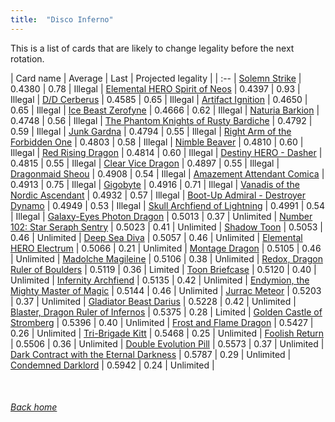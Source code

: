 ```yaml
---
title:  "Disco Inferno"
---
```


This is a list of cards that are likely to change legality before the next rotation.

| Card name | Average | Last | Projected legality |
| :-- |
[Solemn Strike](https://db.ygoprodeck.com/card/?search=Solemn%20Strike) | 0.4380 | 0.78 | Illegal |
[Elemental HERO Spirit of Neos](https://db.ygoprodeck.com/card/?search=Elemental%20HERO%20Spirit%20of%20Neos) | 0.4397 | 0.93 | Illegal |
[D/D Cerberus](https://db.ygoprodeck.com/card/?search=D/D%20Cerberus) | 0.4585 | 0.65 | Illegal |
[Artifact Ignition](https://db.ygoprodeck.com/card/?search=Artifact%20Ignition) | 0.4650 | 0.65 | Illegal |
[Ice Beast Zerofyne](https://db.ygoprodeck.com/card/?search=Ice%20Beast%20Zerofyne) | 0.4666 | 0.62 | Illegal |
[Naturia Barkion](https://db.ygoprodeck.com/card/?search=Naturia%20Barkion) | 0.4748 | 0.56 | Illegal |
[The Phantom Knights of Rusty Bardiche](https://db.ygoprodeck.com/card/?search=The%20Phantom%20Knights%20of%20Rusty%20Bardiche) | 0.4792 | 0.59 | Illegal |
[Junk Gardna](https://db.ygoprodeck.com/card/?search=Junk%20Gardna) | 0.4794 | 0.55 | Illegal |
[Right Arm of the Forbidden One](https://db.ygoprodeck.com/card/?search=Right%20Arm%20of%20the%20Forbidden%20One) | 0.4803 | 0.58 | Illegal |
[Nimble Beaver](https://db.ygoprodeck.com/card/?search=Nimble%20Beaver) | 0.4810 | 0.60 | Illegal |
[Red Rising Dragon](https://db.ygoprodeck.com/card/?search=Red%20Rising%20Dragon) | 0.4814 | 0.60 | Illegal |
[Destiny HERO - Dasher](https://db.ygoprodeck.com/card/?search=Destiny%20HERO%20-%20Dasher) | 0.4815 | 0.55 | Illegal |
[Clear Vice Dragon](https://db.ygoprodeck.com/card/?search=Clear%20Vice%20Dragon) | 0.4897 | 0.55 | Illegal |
[Dragonmaid Sheou](https://db.ygoprodeck.com/card/?search=Dragonmaid%20Sheou) | 0.4908 | 0.54 | Illegal |
[Amazement Attendant Comica](https://db.ygoprodeck.com/card/?search=Amazement%20Attendant%20Comica) | 0.4913 | 0.75 | Illegal |
[Gigobyte](https://db.ygoprodeck.com/card/?search=Gigobyte) | 0.4916 | 0.71 | Illegal |
[Vanadis of the Nordic Ascendant](https://db.ygoprodeck.com/card/?search=Vanadis%20of%20the%20Nordic%20Ascendant) | 0.4932 | 0.57 | Illegal |
[Boot-Up Admiral - Destroyer Dynamo](https://db.ygoprodeck.com/card/?search=Boot-Up%20Admiral%20-%20Destroyer%20Dynamo) | 0.4949 | 0.53 | Illegal |
[Skull Archfiend of Lightning](https://db.ygoprodeck.com/card/?search=Skull%20Archfiend%20of%20Lightning) | 0.4991 | 0.54 | Illegal |
[Galaxy-Eyes Photon Dragon](https://db.ygoprodeck.com/card/?search=Galaxy-Eyes%20Photon%20Dragon) | 0.5013 | 0.37 | Unlimited |
[Number 102: Star Seraph Sentry](https://db.ygoprodeck.com/card/?search=Number%20102:%20Star%20Seraph%20Sentry) | 0.5023 | 0.41 | Unlimited |
[Shadow Toon](https://db.ygoprodeck.com/card/?search=Shadow%20Toon) | 0.5053 | 0.46 | Unlimited |
[Deep Sea Diva](https://db.ygoprodeck.com/card/?search=Deep%20Sea%20Diva) | 0.5057 | 0.46 | Unlimited |
[Elemental HERO Electrum](https://db.ygoprodeck.com/card/?search=Elemental%20HERO%20Electrum) | 0.5066 | 0.21 | Unlimited |
[Montage Dragon](https://db.ygoprodeck.com/card/?search=Montage%20Dragon) | 0.5105 | 0.46 | Unlimited |
[Madolche Magileine](https://db.ygoprodeck.com/card/?search=Madolche%20Magileine) | 0.5106 | 0.38 | Unlimited |
[Redox, Dragon Ruler of Boulders](https://db.ygoprodeck.com/card/?search=Redox,%20Dragon%20Ruler%20of%20Boulders) | 0.5119 | 0.36 | Limited |
[Toon Briefcase](https://db.ygoprodeck.com/card/?search=Toon%20Briefcase) | 0.5120 | 0.40 | Unlimited |
[Infernity Archfiend](https://db.ygoprodeck.com/card/?search=Infernity%20Archfiend) | 0.5135 | 0.42 | Unlimited |
[Endymion, the Mighty Master of Magic](https://db.ygoprodeck.com/card/?search=Endymion,%20the%20Mighty%20Master%20of%20Magic) | 0.5144 | 0.46 | Unlimited |
[Jurrac Meteor](https://db.ygoprodeck.com/card/?search=Jurrac%20Meteor) | 0.5203 | 0.37 | Unlimited |
[Gladiator Beast Darius](https://db.ygoprodeck.com/card/?search=Gladiator%20Beast%20Darius) | 0.5228 | 0.42 | Unlimited |
[Blaster, Dragon Ruler of Infernos](https://db.ygoprodeck.com/card/?search=Blaster,%20Dragon%20Ruler%20of%20Infernos) | 0.5375 | 0.28 | Limited |
[Golden Castle of Stromberg](https://db.ygoprodeck.com/card/?search=Golden%20Castle%20of%20Stromberg) | 0.5396 | 0.40 | Unlimited |
[Frost and Flame Dragon](https://db.ygoprodeck.com/card/?search=Frost%20and%20Flame%20Dragon) | 0.5427 | 0.26 | Unlimited |
[Tri-Brigade Kitt](https://db.ygoprodeck.com/card/?search=Tri-Brigade%20Kitt) | 0.5468 | 0.25 | Unlimited |
[Foolish Return](https://db.ygoprodeck.com/card/?search=Foolish%20Return) | 0.5506 | 0.36 | Unlimited |
[Double Evolution Pill](https://db.ygoprodeck.com/card/?search=Double%20Evolution%20Pill) | 0.5573 | 0.37 | Unlimited |
[Dark Contract with the Eternal Darkness](https://db.ygoprodeck.com/card/?search=Dark%20Contract%20with%20the%20Eternal%20Darkness) | 0.5787 | 0.29 | Unlimited |
[Condemned Darklord](https://db.ygoprodeck.com/card/?search=Condemned%20Darklord) | 0.5942 | 0.24 | Unlimited |

<br>

###### [Back home](index)